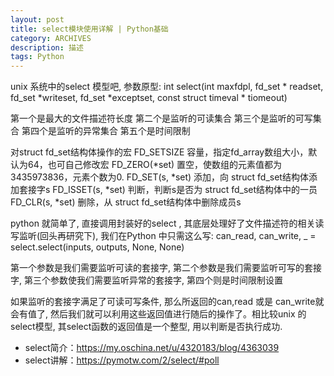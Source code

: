 ```yaml
---
layout: post
title: select模块使用详解 | Python基础
category: ARCHIVES
description: 描述
tags: Python
---
```



unix 系统中的select 模型吧, 参数原型:
int select(int maxfdpl, fd_set * readset, fd_set *writeset, fd_set *exceptset, const struct timeval * tiomeout)

第一个是最大的文件描述符长度
第二个是监听的可读集合
第三个是监听的可写集合
第四个是监听的异常集合
第五个是时间限制

对struct fd_set结构体操作的宏
FD_SETSIZE 容量，指定fd_array数组大小，默认为64，也可自己修改宏
FD_ZERO(*set) 置空，使数组的元素值都为3435973836，元素个数为0.
FD_SET(s, *set) 添加，向 struct fd_set结构体添加套接字s
FD_ISSET(s, *set) 判断，判断s是否为 struct fd_set结构体中的一员
FD_CLR(s, *set) 删除，从 struct fd_set结构体中删除成员s


python 就简单了, 直接调用封装好的select , 其底层处理好了文件描述符的相关读写监听(回头再研究下), 我们在Python 中只需这么写:
can_read, can_write, _ = select.select(inputs, outputs, None, None)

第一个参数是我们需要监听可读的套接字, 第二个参数是我们需要监听可写的套接字, 第三个参数使我们需要监听异常的套接字, 第四个则是时间限制设置

如果监听的套接字满足了可读可写条件, 那么所返回的can,read 或是 can_write就会有值了, 然后我们就可以利用这些返回值进行随后的操作了。相比较unix 的select模型, 其select函数的返回值是一个整型, 用以判断是否执行成功.



* select简介：https://my.oschina.net/u/4320183/blog/4363039
* select讲解：https://pymotw.com/2/select/#poll
